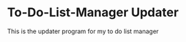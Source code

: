 To-Do-List-Manager Updater
==================

This is the updater program for my to do list manager
